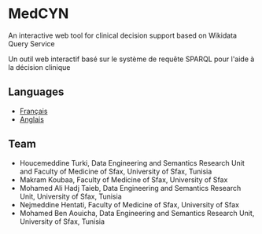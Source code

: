 # MedCYN
An interactive web tool for clinical decision support based on Wikidata Query Service

Un outil web interactif basé sur le système de requête SPARQL pour l'aide à la décision clinique

## Languages
* [Français](https://csisc.github.io/MedCYN/fr.html)
* [Anglais](https://csisc.github.io/MedCYN/en.html)

## Team
* Houcemeddine Turki, Data Engineering and Semantics Research Unit and Faculty of Medicine of Sfax, University of Sfax, Tunisia
* Makram Koubaa, Faculty of Medicine of Sfax, University of Sfax
* Mohamed Ali Hadj Taieb, Data Engineering and Semantics Research Unit, University of Sfax, Tunisia
* Nejmeddine Hentati, Faculty of Medicine of Sfax, University of Sfax
* Mohamed Ben Aouicha, Data Engineering and Semantics Research Unit, University of Sfax, Tunisia
